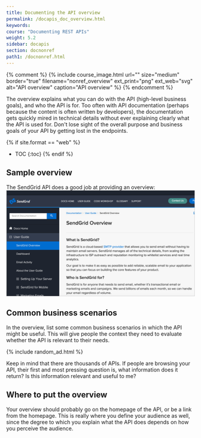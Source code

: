 ```yaml
---
title: Documenting the API overview
permalink: /docapis_doc_overview.html
keywords:
course: "Documenting REST APIs"
weight: 5.2
sidebar: docapis
section: docnonref
path1: /docnonref.html
---
```


{% comment %}
{% include course_image.html url="" size="medium" border="true" filename="nonref_overview" ext_print="png" ext_web="svg" alt="API overview" caption="API overview" %}
 {% endcomment %}

The overview explains what you can do with the API (high-level business goals), and who the API is for. Too often with API documentation (perhaps because the content is often written by developers), the documentation gets quickly mired in technical details without ever explaining clearly what the API is used for. Don't lose sight of the overall purpose and business goals of your API by getting lost in the endpoints.

{% if site.format == "web" %}
* TOC
{:toc}
{% endif %}

## Sample overview
The SendGrid API does a good job at providing an overview:
<a href="https://sendgrid.com/docs/User_Guide/index.html" class="noExtIcon"><img src="images/sendgridoverview.png" alt="Sendgrid overview" /></a>

## Common business scenarios
In the overview, list some common business scenarios in which the API might be useful. This will give people the context they need to evaluate whether the API is relevant to their needs.

{% include random_ad.html %}

Keep in mind that there are thousands of APIs. If people are browsing your API, their first and most pressing question is, what information does it return? Is this information relevant and useful to me?

## Where to put the overview
Your overview should probably go on the homepage of the API, or be a link from the homepage. This is really where you define your audience as well, since the degree to which you explain what the API does depends on how you perceive the audience.
